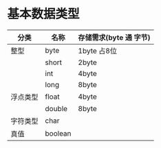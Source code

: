 # 基本数据类型

|分类|名称|存储需求(byte 通 字节)|  
|---|---|---|
|整型|byte|1byte 占8位|
||short|2byte|
||int|4byte|
||long|8byte|
|浮点类型|float|4byte|
||double|8byte|
|字符类型|char||
|真值|boolean||
